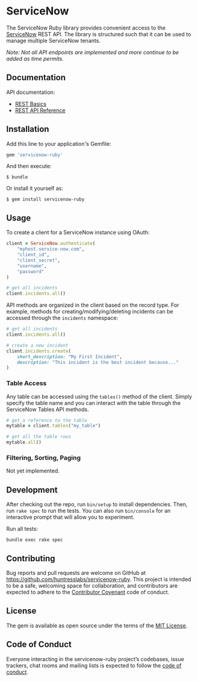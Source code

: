 # ServiceNow

The ServiceNow Ruby library provides convenient access to the [ServiceNow](https://developer.servicenow.com/app.do#!/document/content/app_store_doc_rest_integrate_newyork_c_RESTAPI?v=newyork) REST API. The library is structured such that it can be used to manage multiple ServiceNow tenants.

*Note: Not all API endpoints are implemented and more continue to be added as time permits.*

## Documentation

API documentation:
- [REST Basics](https://developer.servicenow.com/app.do#!/document/content/app_store_doc_rest_integrate_newyork_c_RESTAPI?v=newyork)
- [REST API Reference](https://docs.servicenow.com/bundle/newyork-application-development/page/build/applications/concept/api-rest.html)

## Installation

Add this line to your application's Gemfile:

```ruby
gem 'servicenow-ruby'
```

And then execute:

    $ bundle

Or install it yourself as:

    $ gem install servicenow-ruby

## Usage

To create a client for a ServiceNow instance using OAuth:

```ruby
client = ServiceNow.authenticate(
    "myhost.service-now.com",
    "client_id",
    "client_secret",
    "username",
    "password"
)

# get all incidents
client.incidents.all()
```

API methods are organized in the client based on the record type. For example, methods for creating/modifying/deleting incidents can be accessed through the `incidents` namespace:

```ruby
# get all incidents
client.incidents.all()

# create a new incident
client.incidents.create(
    short_description: "My First Incident",
    description: "This incident is the best incident because..."
)
```

### Table Access

Any table can be accessed using the `tables()` method of the client. Simply specify the table name and you can interact with the table through the ServiceNow Tables API methods.

```ruby
# get a reference to the table
mytable = client.tables("my_table")

# get all the table rows
mytable.all()
```

### Filtering, Sorting, Paging

Not yet implemented.

## Development

After checking out the repo, run `bin/setup` to install dependencies. Then, run `rake spec` to run the tests. You can also run `bin/console` for an interactive prompt that will allow you to experiment.

Run all tests:

    bundle exec rake spec

## Contributing

Bug reports and pull requests are welcome on GitHub at https://github.com/huntresslabs/servicenow-ruby. This project is intended to be a safe, welcoming space for collaboration, and contributors are expected to adhere to the [Contributor Covenant](http://contributor-covenant.org) code of conduct.

## License

The gem is available as open source under the terms of the [MIT License](https://opensource.org/licenses/MIT).

## Code of Conduct

Everyone interacting in the servicenow-ruby project’s codebases, issue trackers, chat rooms and mailing lists is expected to follow the [code of conduct](https://github.com/huntresslabs/servicenow-ruby/blob/master/CODE_OF_CONDUCT.md).
